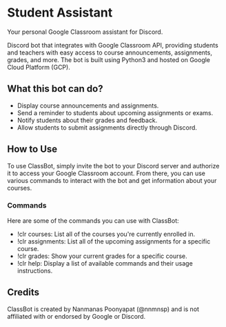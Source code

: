 # Student Assistant
Your personal Google Classroom assistant for Discord.

Discord bot that integrates with Google Classroom API, providing students and teachers with easy access to course announcements, assignments, grades, and more. The bot is built using Python3 and hosted on Google Cloud Platform (GCP).

## What this bot can do?
- Display course announcements and assignments.
- Send a reminder to students about upcoming assignments or exams.
- Notify students about their grades and feedback.
- Allow students to submit assignments directly through Discord.

## How to Use
To use ClassBot, simply invite the bot to your Discord server and authorize it to access your Google Classroom account. From there, you can use various commands to interact with the bot and get information about your courses.

### Commands
Here are some of the commands you can use with ClassBot:

- !clr courses: List all of the courses you're currently enrolled in.
- !clr assignments: List all of the upcoming assignments for a specific course.
- !clr grades: Show your current grades for a specific course.
- !clr help: Display a list of available commands and their usage instructions.

## Credits
ClassBot is created by Nanmanas Poonyapat (@nnmnsp) and is not affiliated with or endorsed by Google or Discord.
